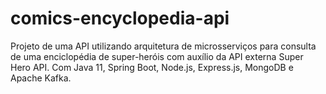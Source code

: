 # comics-encyclopedia-api
Projeto de uma API utilizando arquitetura de microsserviços para consulta de uma enciclopédia de super-heróis com auxílio da API externa Super Hero API. Com Java 11, Spring Boot, Node.js, Express.js, MongoDB e Apache Kafka.
